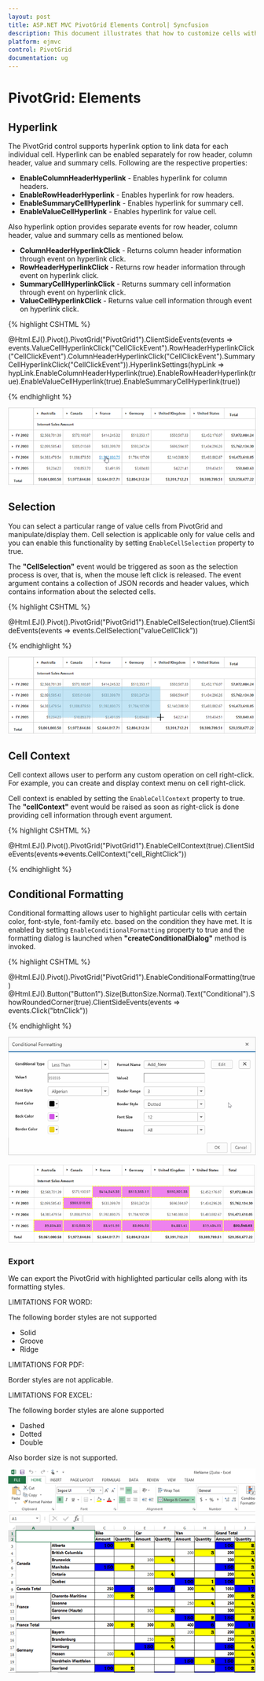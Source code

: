 ```yaml
---
layout: post
title: ASP.NET MVC PivotGrid Elements Control| Syncfusion
description: This document illustrates that how to customize cells with an interactive way in ASP.NET MVC PivotGrid control
platform: ejmvc
control: PivotGrid
documentation: ug
---
```


# PivotGrid: Elements

## Hyperlink
The PivotGrid control supports hyperlink option to link data for each individual cell. Hyperlink can be enabled separately for row header, column header, value and summary cells. Following are the respective properties:

* **EnableColumnHeaderHyperlink** - Enables hyperlink for column headers.
* **EnableRowHeaderHyperlink** - Enables hyperlink for row headers.
* **EnableSummaryCellHyperlink** - Enables hyperlink for summary cell.
* **EnableValueCellHyperlink** - Enables hyperlink for value cell.

Also hyperlink option provides separate events for row header, column header, value and summary cells as mentioned below.

* **ColumnHeaderHyperlinkClick** - Returns column header information through event on hyperlink click.
* **RowHeaderHyperlinkClick** - Returns row header information through event on hyperlink click.
* **SummaryCellHyperlinkClick** - Returns summary cell information through event on hyperlink click.
* **ValueCellHyperlinkClick** - Returns value cell information through event on hyperlink click.

{% highlight CSHTML %}

@Html.EJ().Pivot().PivotGrid("PivotGrid1").ClientSideEvents(events => events.ValueCellHyperlinkClick("CellClickEvent").RowHeaderHyperlinkClick("CellClickEvent").ColumnHeaderHyperlinkClick("CellClickEvent").SummaryCellHyperlinkClick("CellClickEvent")).HyperlinkSettings(hypLink => hypLink.EnableColumnHeaderHyperlink(true).EnableRowHeaderHyperlink(true).EnableValueCellHyperlink(true).EnableSummaryCellHyperlink(true))

<script type="text/javascript">
    CellClickEvent = function(evt) {
        alert("Cell Click event is fired");
    }
</script>

{% endhighlight %}

![Hyperlink in ASP NET MVC pivot grid control](PivotGrid-Elements_images/hyperlink.png)

## Selection
You can select a particular range of value cells from PivotGrid and manipulate/display them. Cell selection is applicable only for value cells and you can enable this functionality by setting `EnableCellSelection` property to true.

The **"CellSelection"** event would be triggered as soon as the selection process is over, that is, when the mouse left click is released. The event argument contains a collection of JSON records and header values, which contains information about the selected cells.

{% highlight CSHTML %}

@Html.EJ().Pivot().PivotGrid("PivotGrid1").EnableCellSelection(true).ClientSideEvents(events => events.CellSelection("valueCellClick"))

<script type="text/javascript">
    valueCellClick = function(evt) {
        // The event lets you to perform required operation with the selected set of cells. The details of the selected range can be obtained in the parameter of the event.
        cellvalue = evt.JSONRecords;
        rowheaders = evt.rowHeader;
        colheaders = evt.columnHeader;
    }
</script>

{% endhighlight %}

![Cell selection in ASP NET MVC pivot grid control](PivotGrid-Elements_images/cellselection.png)

## Cell Context
Cell context allows user to perform any custom operation on cell right-click. For example, you can create and display context menu on cell right-click.

Cell context is enabled by setting the `EnableCellContext` property to true. The **"cellContext"** event would be raised as soon as right-click is done providing cell information through event argument.

{% highlight CSHTML %}

@Html.EJ().Pivot().PivotGrid("PivotGrid1").EnableCellContext(true).ClientSideEvents(events=>events.CellContext("cell_RightClick"))

<script type="text/javascript">
    cell_RightClick = function(evt) {
        //Write your Cell Context code here
    }
</script>

{% endhighlight %}

## Conditional Formatting
Conditional formatting allows user to highlight particular cells with certain color, font-style, font-family etc. based on the condition they have met. It is enabled by setting `EnableConditionalFormatting` property to true and the formatting dialog is launched when **"createConditionalDialog"** method is invoked.

{% highlight CSHTML %}

@Html.EJ().Pivot().PivotGrid("PivotGrid1").EnableConditionalFormatting(true)
@Html.EJ().Button("Button1").Size(ButtonSize.Normal).Text("Conditional").ShowRoundedCorner(true).ClientSideEvents(events => events.Click("btnClick"))

<script type="text/javascript">
    function btnClick(e) {
        var pivotGridObj = $('#PivotGrid1').data("ejPivotGrid");
        if (pivotGridObj.model.enableConditionalFormatting) {
            pivotGridObj.createConditionalDialog();
        }
    }
</script>

{% endhighlight %}

![Conditional formatting dialog in ASP NET MVC pivot grid control](PivotGrid-Elements_images/FormatDialog.png)

![ASP NET MVC pivot grid control with conditional formatting](PivotGrid-Elements_images/FormattedGrid.png)

### Export

We can export the PivotGrid with highlighted particular cells along with its formatting styles.

LIMITATIONS FOR WORD:

The following border styles are not supported

* Solid
* Groove
* Ridge

LIMITATIONS FOR PDF:

Border styles are not applicable.

LIMITATIONS FOR EXCEL:

The following border styles are alone supported

* Dashed
* Dotted
* Double

Also border size is not supported.

![Excel exporting with conditional formatting in ASP NET MVC pivot grid control](PivotGrid-Elements_images/conditional_export.png)